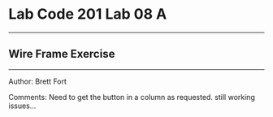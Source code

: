 # Lab Code 201 Lab 08 A

---

## Wire Frame Exercise

---

Author: Brett Fort

Comments:
Need to get the button in a column as requested. still working issues...